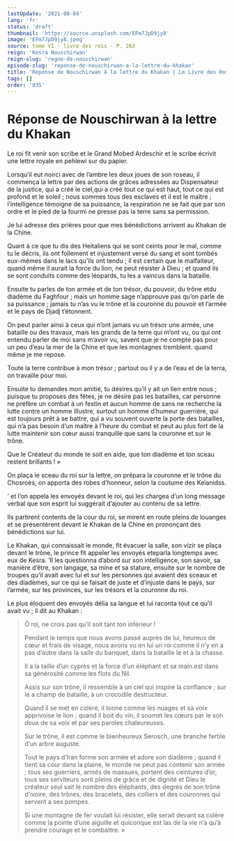 ```yaml
---
lastUpdate: '2021-08-04'
lang: 'fr'
status: 'draft'
thumbnail: 'https://source.unsplash.com/EFm7JpD9jy8'
image: 'EFm7JpD9jy8.jpeg'
source: tome VI - livre des rois - P. 262
reign: 'Kesra Nouschirwan'
reign-slug: 'regne-de-nouschirwan'
episode-slug: 'reponse-de-nouschirwan-a-la-lettre-du-khakan'
title: 'Réponse de Nouschirwan à la lettre du Khakan | Le Livre des Rois | Shâhnâmeh'
tags: []
order: '035'
---
```


<!-- LTeX: language=fr -->

# Réponse de Nouschirwan à la lettre du Khakan

Le roi fit venir son scribe et le Grand Mobed Ardeschir et le scribe écrivit une lettre royale en pehlewi sur du papier.

Lorsqu’il eut noirci avec de l’ambre les deux joues de son roseau, il commença la lettre par des actions de grâces adressées au Dispensateur de la justice, qui a créé le cieI,qui a créé tout ce qui est haut, tout ce qui est profond et le soleil ; nous sommes tous des esclaves et il est le maître ; l’intelligence témoigne de sa puissance, la respiration ne se fait que par son ordre et le pied de la fourmi ne presse pas la terre sans sa permission.

Je lui adresse des prières pour que mes bénédictions arrivent au Khakan de la Chine.

Quant à ce que tu dis des Heitaliens qui se sont ceints pour le mal, comme tu le décris, ils ont follement et injustement versé du sang et sont tombés eux-mêmes dans le lacs qu’ils ont tendu ; il est certain que le malfaiteur, quand même il aurait la force du lion, ne peut résister à Dieu ; et quand ils se sont conduits comme des léopards, tu les a vaincus dans la bataille.

Ensuite tu parles de ton armée et de ton trésor, du pouvoir, du trône etdu diadème du Faghfour ; mais un homme sage n’approuve pas qu’on parle de sa puissance ; jamais tu n’as vu le trône et la couronne du pouvoir et l’armée et le pays de Djadj t’étonnent.

On peut parler ainsi à ceux qui n’ont jamais vu un trésor une armée, une bataille ou des travaux, mais les grands de la terre qui m’ont vu, ou qui ont entendu parler de moi sans m’avoir vu, savent que je ne compte pas pour un peu d’eau la mer de la Chine et que les montagnes tremblent. quand même je me repose.

Toute la terre contribue à mon trésor ; partout ou il y a de l’eau et de la terra, on travaille pour moi.

Ensuite tu demandes mon amitié, tu désires qu’il y ait un lien entre nous ; puisque tu proposes des fêtes, je ne désire pas les batailles, car personne ne préfère un combat à un festin et aucun homme de sans ne recherche la lutte contre un homme illustre, surtout un homme d’humeur guerrière, qui est toujours prêt à se battre, qui a vu souvent ouverte la porte des batailles, qui n’a pas besoin d’un maître à l’heure du combat et peut au plus fort de la lutte maintenir son cœur aussi tranquille que sans la couronne et sur le trône.

Que le Créateur du monde te soit en aide, que ton diadème et ton sceau restent brillants ! »

On plaça le sceau du roi sur la lettre, on prépara la couronne et le trône du Chosroès, on apporta des robes d’honneur, selon la coutume des Keïanidss.

’
et l’on appela les envoyés devant le roi, qui les chargea d’un long message verbal que son esprit lui suggérait d’ajouter au contenu de sa lettre.

Ils partirent contents de la cour du roi, se mirent en route pleins de louanges et se présentèrent devant le Khakan de la Chine en prononçant des bénédictions sur lui.

Le Khakan, qui connaissait le monde, fit évacuer la salle, son vizir se plaça devant le trône, le prince fit appeler les envoyés eteparla longtemps avec eux de Kesra. ’Il les questionna d’abord sur son intelligence, son savoir, sa manière d’être, son langage, sa mine et sa stature, ensuite sur le nombre de troupes qu’il avait avec lui et sur les personnes qui avaient des sceaux et des diadèmes, sur ce qui se faisait de juste et d’injuste dans le pays, sur l’armée, sur les provinces, sur les trésors et la couronne du roi.

Le plus éloquent des envoyés délia sa langue et lui raconta tout ce qu’il avait vu ; il dit au Khakan :

> Ô roi, ne crois pas qu’il soit tant ton inférieur !
>
> Pendant le temps que nous avons passé auprès de lui, heureux de cœur et frais de visage, nous avons vu en lui un roi comme il n’y en a pas d’autre dans la salle du banquet, dans la bataille le et à la chasse.
>
> Il a la taille d’un cyprès et la force d’un éléphant et sa main.est dans sa générosité comme les flots du Nil.
>
> Assis sur son trône, il ressemble à un ciel qui inspire la confiance ; sur le a champ de bataille, à un crocodile destructeur.
>
> Quand il se met en colère, il tonne comme les nuages et sa voix apprivoise le lion ; quand il boit du vin, il soumet les cœurs par le son doux de sa voix et par ses paroles chaleureuses.
>
> Sur le trône, il est comme le bienheureux Serosch, une branche fertile d’un arbre auguste.
>
> Tout le pays d’Iran forme son armée et adore son diadème ; quand il tient sa cour dans la plaine, le monde ne peut pas contenir son armée ; tous ses guerriers, armés de massues, portent des ceintures d’or, tous ses serviteurs sont pleins de grâce et de dignité et Dieu le créateur seul sait le nombre des éléphants, des degrés de son trône d’ivoire, des trônes, des bracelets, des colliers et des couronnes qui servent a ses pompes.
>
> Si une montagne de fer voulait lui résister, elle serait devant sa colère comme la pointe d’une aiguille et quiconque est las de la vie n’a qu’à prendre courage et le combattre. »
